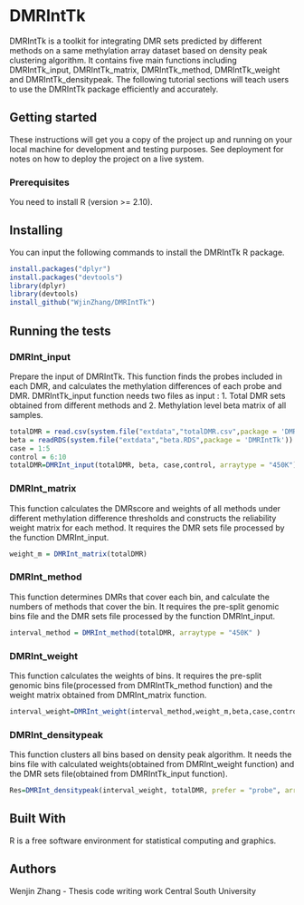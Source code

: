
# DMRIntTk
 DMRIntTk is a toolkit for integrating DMR sets predicted by different methods on a same methylation array dataset based on density peak clustering algorithm.
 It contains five main functions including DMRIntTk_input, DMRIntTk_matrix, DMRIntTk_method, DMRIntTk_weight and DMRIntTk_densitypeak.
The following tutorial sections will teach users to use the DMRIntTk package efficiently and accurately.
 
 ## Getting started 
 
 These instructions will get you a copy of the project up and running on your local machine for development and testing purposes. See deployment for notes on how to deploy the project on a live system.
 ### Prerequisites
 You need to install R (version >= 2.10).

 ## Installing
 You can input the following commands to install the DMRIntTk R package.
 
 ```R
 install.packages("dplyr")
 install.packages("devtools")
 library(dplyr)
 library(devtools)
 install_github("WjinZhang/DMRIntTk")
 ```
 ## Running the tests
 ### DMRInt_input
 Prepare the input of DMRIntTk.
 This function finds the probes included in each DMR, and calculates the methylation differences of each probe and DMR.
 DMRIntTk_input function needs two files as input : 1. Total DMR sets  obtained from different methods and 2. Methylation level beta matrix of all samples.
 
 
```R
totalDMR = read.csv(system.file("extdata","totalDMR.csv",package = 'DMRIntTk'))
beta = readRDS(system.file("extdata","beta.RDS",package = 'DMRIntTk'))
case = 1:5
control = 6:10
totalDMR=DMRInt_input(totalDMR, beta, case,control, arraytype = "450K")
```
 
 ### DMRInt_matrix
 This function calculates the DMRscore and weights of all methods under different methylation difference thresholds and
 constructs the reliability weight matrix for each method. It requires the DMR sets file processed by the function DMRInt_input.

 ```R
 weight_m = DMRInt_matrix(totalDMR)
 ```
 
 ### DMRInt_method
This function determines DMRs that cover each bin, and calculate the numbers of methods that cover the bin. 
It requires the  pre-split genomic bins file and the DMR sets file processed by the function DMRInt_input.

```R
interval_method = DMRInt_method(totalDMR, arraytype = "450K" )
```
 ### DMRInt_weight
 This function calculates the weights of bins. It requires the pre-split genomic bins file(processed from DMRIntTk_method function) 
 and the weight matrix obtained from DMRInt_matrix function.
 
 
```R
interval_weight=DMRInt_weight(interval_method,weight_m,beta,case,control)
```
 
 
 ### DMRInt_densitypeak
 This function clusters all bins based on density peak algorithm. It needs the bins file with calculated weights(obtained from DMRInt_weight function)
 and the DMR sets file(obtained from DMRIntTk_input function).

```R
Res=DMRInt_densitypeak(interval_weight, totalDMR, prefer = "probe", arraytype = "450K")
```
 
 ## Built With
  R is a free software environment for statistical computing and graphics.
  
 ## Authors
Wenjin Zhang - Thesis code writing work Central South University

